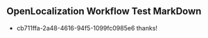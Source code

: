## OpenLocalization Workflow Test MarkDown
* cb711ffa-2a48-4616-94f5-1099fc0985e6 thanks!

<!--HONumber=Jul16_HO5-->


